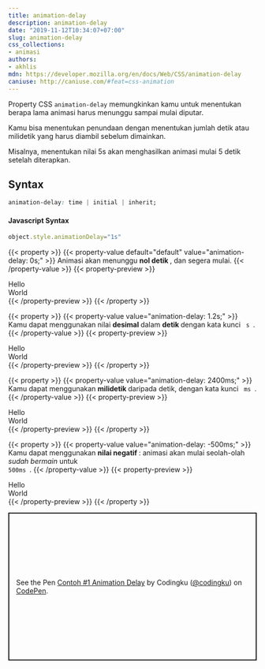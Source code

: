 ```yaml
---
title: animation-delay
description: animation-delay
date: "2019-11-12T10:34:07+07:00"
slug: animation-delay
css_collections:
- animasi
authors:
- akhlis
mdn: https://developer.mozilla.org/en/docs/Web/CSS/animation-delay
caniuse: http://caniuse.com/#feat=css-animation
---
```


Property CSS `animation-delay` memungkinkan kamu untuk menentukan berapa lama animasi harus menunggu sampai mulai
diputar.

Kamu bisa menentukan penundaan dengan menentukan jumlah detik atau milidetik yang harus diambil sebelum dimainkan.

Misalnya, menentukan nilai 5s akan menghasilkan animasi mulai 5 detik setelah diterapkan.

## Syntax

```css
animation-delay: time | initial | inherit;
```

#### Javascript Syntax

```js
object.style.animationDelay="1s"
```

<div class="property__animation">
	<a class="button property-animation-toggle" data-property-name="animation-delay"></a>
</div>

{{< property >}}
{{< property-value default="default" value="animation-delay: 0s;" >}}
Animasi akan menunggu <strong> nol detik </strong>, dan segera mulai.
{{< /property-value >}}
{{< property-preview >}}
<div class="property__example animation-delay text-white flex items-center justify-center text-center leading-tight rounded-sm bg-indigo-900 w-75px h-75px"
	id="animation-delay-0s">
	Hello<br>World</div>
{{< /property-preview >}}
{{< /property >}}

{{< property >}}
{{< property-value value="animation-delay: 1.2s;" >}}
Kamu dapat menggunakan nilai <strong> desimal </strong> dalam <strong> detik </strong> dengan kata kunci <code> s
</code>.
{{< /property-value >}}
{{< property-preview >}}
<div class="property__example animation-delay text-white flex items-center justify-center text-center leading-tight rounded-sm bg-indigo-900 w-75px h-75px"
	id="animation-delay-12s">
	Hello<br>World</div>
{{< /property-preview >}}
{{< /property >}}

{{< property >}}
{{< property-value value="animation-delay: 2400ms;" >}}
Kamu dapat menggunakan <strong> milidetik </strong> daripada detik, dengan kata kunci <code> ms </code>.
{{< /property-value >}}
{{< property-preview >}}
<div class="property__example animation-delay text-white flex items-center justify-center text-center leading-tight rounded-sm bg-indigo-900 w-75px h-75px"
	id="animation-delay-2400ms">
	Hello<br>World</div>
{{< /property-preview >}}
{{< /property >}}

{{< property >}}
{{< property-value value="animation-delay: -500ms;" >}}
Kamu dapat menggunakan <strong> nilai negatif </strong>: animasi akan mulai seolah-olah <em> sudah bermain </em> untuk
<code> 500ms </code>.
{{< /property-value >}}
{{< property-preview >}}
<div class="property__example animation-delay text-white flex items-center justify-center text-center leading-tight rounded-sm bg-indigo-900 w-75px h-75px"
	id="animation-delay--500ms">
	Hello<br>World</div>
{{< /property-preview >}}
{{< /property >}}

<style type="text/css">
.animation-delay {
    animation-duration: 5s;
    animation-iteration-count: infinite;
}

.animation-delay.is-animated {
	animation-name: fadeAndMove;
}

#animation-delay-0s {
    animation-delay: 0s;
}

#animation-delay-12s {
    animation-delay: 1.2s;
}

#animation-delay-2400ms {
    animation-delay: 2400ms;
}

#animation-delay--500ms {
    animation-delay: -500ms;
}
</style>

<p class="codepen" data-height="300" data-theme-id="37132" data-default-tab="result" data-user="codingku"
	data-slug-hash="QWwjapw"
	style="height: 300px; box-sizing: border-box; display: flex; align-items: center; justify-content: center; border: 2px solid; margin: 1em 0; padding: 1em;"
	data-pen-title="Contoh #1 Animation Delay">
	<span>See the Pen <a href="https://codepen.io/codingku/pen/QWwjapw">
			Contoh #1 Animation Delay</a> by Codingku (<a href="https://codepen.io/codingku">@codingku</a>)
		on <a href="https://codepen.io">CodePen</a>.</span>
</p>
<script async src="https://static.codepen.io/assets/embed/ei.js"></script>